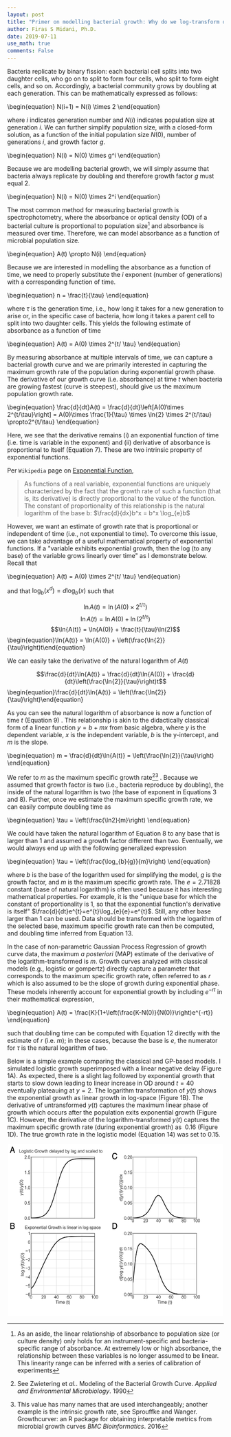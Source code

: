 ```yaml
---
layout: post
title: "Primer on modelling bacterial growth: Why do we log-transform optical density?"
author: Firas S Midani, Ph.D.
date: 2019-07-11
use_math: true
comments: False
---
```


Bacteria replicate by binary fission: each bacterial cell splits into
two daughter cells, who go on to split to form four cells, who split to
form eight cells, and so on. Accordingly, a bacterial community grows by
doubling at each generation. This can be mathematically expressed as
follows:

\begin{equation}
N(i+1) = N(i) \times 2
\end{equation}

where $i$ indicates generation number and $N(i)$ indicates population
size at generation $i$. We can further simplify population size, with a
closed-form solution, as a function of the initial population size
$N(0)$, number of generations $i$, and growth factor $g$.

\begin{equation}
N(i) = N(0) \times g^i
\end{equation}

Because we are modelling bacterial growth, we will simply assume that
bacteria always replicate by doubling and therefore growth factor $g$
must equal $2$.

\begin{equation}
N(i) = N(0) \times 2^i
\end{equation}

The most common method for measuring bacterial growth is
spectrophotometry, where the absorbance or optical density (OD<a></a>) of a
bacterial culture is proportional to population size[^1] and absorbance
is measured over time. Therefore, we can model absorbance as a function
of microbial population size.

\begin{equation}
A(t) \propto N(i)
\end{equation}

Because we are interested in modelling the absorbance as a function of
time, we need to properly substitute the $i$ exponent (number of
generations<a></a>) with a corresponding function of time.

\begin{equation}
n = \frac{t}{\tau}
\end{equation}

where $\tau$ is the generation time, i.e., how long it takes for a new
generation to arise or, in the specific case of bacteria, how long it
takes a parent cell to split into two daughter cells. This yields the
following estimate of absorbance as a function of time

\begin{equation}
A(t) = A(0) \times 2^{t/ \tau}
\end{equation}

By measuring absorbance at multiple intervals of time, we can capture a
bacterial growth curve and we are primarily interested in capturing the
maximum growth rate of the population during exponential growth phase.
The derivative of our growth curve (i.e. absorbance<a></a>) at time $t$ when
bacteria are growing fastest (curve is steepest<a></a>), should give us the
maximum population growth rate.

\begin{equation}
\frac{d}{dt}A(t)
= \frac{d}{dt}\left[A(0)\times 2^{t/\tau}\right]
= A(0)\times \frac{1}{\tau} \times \ln{2} \times 2^{t/\tau}
\propto2^{t/\tau}
\end{equation}

Here, we see that the derivative remains (i<a></a>) an exponential function of
time (i.e. time is variable in the exponent<a></a>) and (ii<a></a>) derivative of
absorbance is proportional to itself (Equation 7<a></a>). These are two intrinsic property
of exponential functions.

Per `Wikipedia` page on [Exponential
Function](https://en.wikipedia.org/wiki/Exponential_function),

> As functions of a real variable, exponential functions are uniquely
> characterized by the fact that the growth rate of such a function
> (that is, its derivative<a></a>) is directly proportional to the value of the
> function. The constant of proportionality of this relationship is the
> natural logarithm of the base b: $\frac{d}{dx}b^x = b^x \log_{e}b$

However, we want an estimate of growth rate that is proportional or
independent of time (i.e., not exponential to time<a></a>). To overcome this
issue, we can take advantage of a useful mathematical property of
exponential functions. If a "variable exhibits exponential growth, then
the log (to any base<a></a>) of the variable grows linearly over time" as I
demonstrate below. Recall that

\begin{equation}
A(t) = A(0) \times 2^{t/ \tau}
\end{equation}

and that $\log_{b}{(x^d)}=d\log_{b}{(x)}$ such that


$$\ln{A(t)} = \ln{\left(A(0)\times2^{t/ \tau}\right)}$$
$$\ln{A(t)} = \ln{A(0)} + \ln{(2^{t/ \tau})}$$
$$\ln{A(t)} = \ln{A(0)} + \frac{t}{\tau}\ln(2)$$
\begin{equation}\ln{A(t)} = \ln{A(0)} + \left(\frac{\ln{2}}{\tau}\right)t\end{equation}

We can easily take the derivative of the natural logarithm of $A(t)$

$$\frac{d}{dt}\ln{A(t)} = \frac{d}{dt}\ln{A(0)} + \frac{d}{dt}\left(\frac{\ln{2}}{\tau}\right)t$$
\begin{equation}\frac{d}{dt}\ln{A(t)} = \left(\frac{\ln{2}}{\tau}\right)\end{equation}



As you can see the natural logarithm of absorbance is now a function of
time $t$ (Equation 9) . This relationship is akin to the didactically
classical form of a linear function $y=b+mx$ from basic algebra, where
$y$ is the dependent variable, $x$ is the independent variable, $b$ is
the y-intercept, and $m$ is the slope.

\begin{equation}
m = \frac{d}{dt}\ln{A(t)} = \left(\frac{\ln{2}}{\tau}\right)
\end{equation}

We refer to $m$ as the maximum specific growth rate[^2][^3] . Because we
assumed that growth factor is two (i.e., bacteria reproduce by doubling<a></a>),
the inside of the natural logarithm is two (the base of exponent in
Equations 3 and 8<a></a>). Further, once we
estimate the maximum specific growth rate, we can easily compute
doubling time as

\begin{equation}
\tau = \left(\frac{\ln2}{m}\right)
\end{equation}

We could have taken the natural logarithm of Equation 8 to any base that
is larger than 1 and assumed a growth factor different than two.
Eventually, we would always end up with the following generalized
expression

\begin{equation}
\tau = \left(\frac{\log_{b}{g}}{m}\right)
\end{equation}

where $b$ is the base of the logarithm used for simplifying the model,
$g$ is the growth factor, and $m$ is the maximum specific growth rate.
The $e=2.71828$ constant (base of natural logarithm<a></a>) is often used
because it has interesting mathematical properties. For example, it is the
"unique base for which the constant of proportionality is 1, so that the
exponential function's derivative is itself"
$\frac{d}{dt}e^{t}=e^{t}\log_{e}{e}=e^{t}$. Still, any other base
larger than 1 can be used. Data should be transformed with the logarithm
of the selected base, maximum specific growth rate can then be computed,
and doubling time inferred from Equation 13.

In the case of non-parametric Gaussian Process Regression of growth
curve data, the maximum *a posteriori* (MAP<a></a>) estimate of the derivative
of the logarithm-transformed is $m$. Growth curves analyzed with
classical models (e.g., logistic or gompertz<a></a>) directly capture a
parameter that corresponds to the maximum specific growth rate, often
referred to as $r$ which is also assumed to be the slope of growth
during exponential phase. These models inherently account for
exponential growth by including $e^{-rt}$ in their mathematical
expression,

\begin{equation}
A(t) = \frac{K}{1+\left(\frac{K-N(0)}{N(0)}\right)e^{-rt}}
\end{equation}

such that doubling time can be computed with Equation 12 directly with the estimate of $r$ (i.e. $m$<a></a>);
in these cases, because the base is $e$, the numerator for $\tau$ is the
natural logarithm of two.

Below is a simple example comparing the classical and GP-based models. I
simulated logistic growth superimposed with a linear negative delay
(Figure 1A<a></a>). As
expected, there is a slight lag followed by exponential growth that
starts to slow down leading to linear increase in OD around $t=40$
eventually plateauing at $y=2$. The logarithm transformation of $y(t)$
shows the exponential growth as linear growth in log-space (Figure 1B<a></a>). The
derivative of untransformed $y(t)$ captures the maximum linear phase of
growth which occurs after the population exits exponential growth (Figure 1C<a></a>). However, the
derivative of the logarithm-transformed $y(t)$ captures the maximum
specific growth rate (during exponential growth<a></a>) as $~0.16$ (Figure
1D<a></a>). The true
growth rate in the logistic model (Equation 14<a></a>) was set to $0.15$.

<div style="text-align: center;">
<img src="/assets/img/midani-bacterial-growth-primer.png" alt="Simulation of logistic growth and inference of its growth ratee" width="500" height="400">
</div>


[^1]: As an aside, the linear relationship of absorbance to population
    size (or culture density<a></a>) only holds for an instrument-specific and
    bacteria-specific range of absorbance. At extremely low or high
    absorbance, the relationship between these variables is no longer
    assumed to be linear. This linearity range can be inferred with a
    series of calibration of experiments

[^2]: See Zwietering et *al.*. Modeling of the Bacterial Growth Curve.
    *Applied and Environmental Microbiology*. 1990

[^3]: This value has many names that are used interchangeably; another
    example is the intrinsic growth rate, see Sprouffke and Wanger.
    Growthcurver: an R package for obtaining interpretable metrics from
    microbial growth curves *BMC Bioinformatics*. 2016
    
